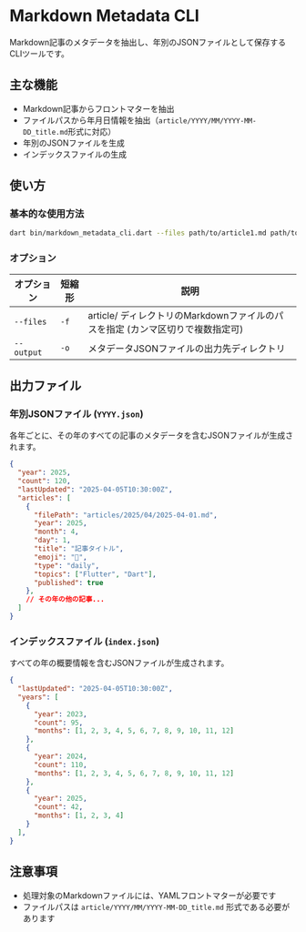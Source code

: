 # Markdown Metadata CLI

Markdown記事のメタデータを抽出し、年別のJSONファイルとして保存するCLIツールです。

## 主な機能

- Markdown記事からフロントマターを抽出
- ファイルパスから年月日情報を抽出（`article/YYYY/MM/YYYY-MM-DD_title.md`形式に対応）
- 年別のJSONファイルを生成
- インデックスファイルの生成

## 使い方

### 基本的な使用方法

```bash
dart bin/markdown_metadata_cli.dart --files path/to/article1.md path/to/article2.md --output assets/metadata
```

### オプション

| オプション | 短縮形 | 説明 |
|----------|-------|------|
| `--files` | `-f` | article/ ディレクトリのMarkdownファイルのパスを指定 (カンマ区切りで複数指定可) |
| `--output` | `-o` | メタデータJSONファイルの出力先ディレクトリ |

## 出力ファイル

### 年別JSONファイル (`YYYY.json`)

各年ごとに、その年のすべての記事のメタデータを含むJSONファイルが生成されます。

```json
{
  "year": 2025,
  "count": 120,
  "lastUpdated": "2025-04-05T10:30:00Z",
  "articles": [
    {
      "filePath": "articles/2025/04/2025-04-01.md",
      "year": 2025,
      "month": 4,
      "day": 1,
      "title": "記事タイトル",
      "emoji": "🚀",
      "type": "daily",
      "topics": ["Flutter", "Dart"],
      "published": true
    },
    // その年の他の記事...
  ]
}
```

### インデックスファイル (`index.json`)

すべての年の概要情報を含むJSONファイルが生成されます。

```json
{
  "lastUpdated": "2025-04-05T10:30:00Z",
  "years": [
    {
      "year": 2023,
      "count": 95,
      "months": [1, 2, 3, 4, 5, 6, 7, 8, 9, 10, 11, 12]
    },
    {
      "year": 2024,
      "count": 110,
      "months": [1, 2, 3, 4, 5, 6, 7, 8, 9, 10, 11, 12]
    },
    {
      "year": 2025,
      "count": 42,
      "months": [1, 2, 3, 4]
    }
  ],
}
```

## 注意事項

- 処理対象のMarkdownファイルには、YAMLフロントマターが必要です
- ファイルパスは `article/YYYY/MM/YYYY-MM-DD_title.md` 形式である必要があります
